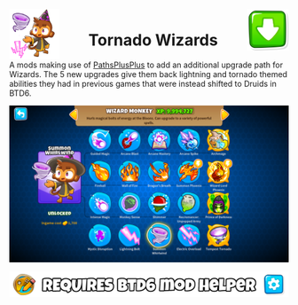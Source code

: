 <a href="https://github.com/doombubbles/tornado-wizards/releases/latest/download/TornadoWizards.dll">
    <img align="left" alt="Icon" height="90" src="Icon.png">
    <img align="right" alt="Download" height="75" src="https://raw.githubusercontent.com/gurrenm3/BTD-Mod-Helper/master/BloonsTD6%20Mod%20Helper/Resources/DownloadBtn.png">
</a>

<h1 align="center">Tornado Wizards</h1>

A mods making use of [PathsPlusPlus](https://github.com/doombubbles/paths-plus-plus) to add an additional upgrade path for Wizards. 
The 5 new upgrades give them back lightning and tornado themed abilities they had in previous games that were instead shifted to Druids in BTD6.

![Screenshot](Screenshot.png)

[![Requires BTD6 Mod Helper](https://raw.githubusercontent.com/gurrenm3/BTD-Mod-Helper/master/banner.png)](https://github.com/gurrenm3/BTD-Mod-Helper#readme)

